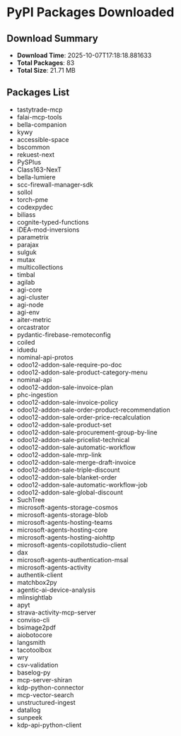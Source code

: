 # PyPI Packages Downloaded

## Download Summary
- **Download Time**: 2025-10-07T17:18:18.881633
- **Total Packages**: 83
- **Total Size**: 21.71 MB

## Packages List
- tastytrade-mcp
- falai-mcp-tools
- bella-companion
- kywy
- accessible-space
- bscommon
- rekuest-next
- PySPlus
- Class163-NexT
- bella-lumiere
- scc-firewall-manager-sdk
- sollol
- torch-pme
- codexpydec
- biliass
- cognite-typed-functions
- iDEA-mod-inversions
- parametrix
- parajax
- sulguk
- mutax
- multicollections
- timbal
- agilab
- agi-core
- agi-cluster
- agi-node
- agi-env
- aiter-metric
- orcastrator
- pydantic-firebase-remoteconfig
- coiled
- iduedu
- nominal-api-protos
- odoo12-addon-sale-require-po-doc
- odoo12-addon-sale-product-category-menu
- nominal-api
- odoo12-addon-sale-invoice-plan
- phc-ingestion
- odoo12-addon-sale-invoice-policy
- odoo12-addon-sale-order-product-recommendation
- odoo12-addon-sale-order-price-recalculation
- odoo12-addon-sale-product-set
- odoo12-addon-sale-procurement-group-by-line
- odoo12-addon-sale-pricelist-technical
- odoo12-addon-sale-automatic-workflow
- odoo12-addon-sale-mrp-link
- odoo12-addon-sale-merge-draft-invoice
- odoo12-addon-sale-triple-discount
- odoo12-addon-sale-blanket-order
- odoo12-addon-sale-automatic-workflow-job
- odoo12-addon-sale-global-discount
- SuchTree
- microsoft-agents-storage-cosmos
- microsoft-agents-storage-blob
- microsoft-agents-hosting-teams
- microsoft-agents-hosting-core
- microsoft-agents-hosting-aiohttp
- microsoft-agents-copilotstudio-client
- dax
- microsoft-agents-authentication-msal
- microsoft-agents-activity
- authentik-client
- matchbox2py
- agentic-ai-device-analysis
- mlinsightlab
- apyt
- strava-activity-mcp-server
- conviso-cli
- bsimage2pdf
- aiobotocore
- langsmith
- tacotoolbox
- wry
- csv-validation
- baselog-py
- mcp-server-shiran
- kdp-python-connector
- mcp-vector-search
- unstructured-ingest
- datallog
- sunpeek
- kdp-api-python-client
